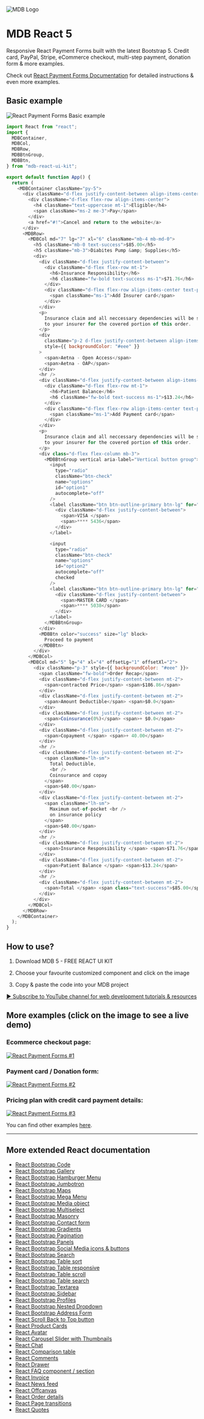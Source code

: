 ![MDB Logo](https://mdbootstrap.com/img/Marketing/general/logo/medium/mdb-react.png)

# MDB React 5

Responsive React Payment Forms built with the latest Bootstrap 5. Credit card, PayPal, Stripe, eCommerce checkout, multi-step payment, donation form & more examples.

Check out [React Payment Forms Documentation](https://mdbootstrap.com/docs/react/extended/payment-forms) for detailed instructions & even more examples.

## Basic example
![React Payment Forms Basic example](https://user-images.githubusercontent.com/108793661/186144545-d666f0eb-7ebf-4629-a945-f48cb9f1344e.png)
```js
import React from "react";
import {
  MDBContainer,
  MDBCol,
  MDBRow,
  MDBBtnGroup,
  MDBBtn,
} from "mdb-react-ui-kit";

export default function App() {
  return (
    <MDBContainer className="py-5">
      <div className="d-flex justify-content-between align-items-center mb-5">
        <div className="d-flex flex-row align-items-center">
          <h4 className="text-uppercase mt-1">Eligible</h4>
          <span className="ms-2 me-3">Pay</span>
        </div>
        <a href="#!">Cancel and return to the website</a>
      </div>
      <MDBRow>
        <MDBCol md="7" lg="7" xl="6" className="mb-4 mb-md-0">
          <h5 className="mb-0 text-success">$85.00</h5>
          <h5 className="mb-3">Diabites Pump &amp; Supplies</h5>
          <div>
            <div className="d-flex justify-content-between">
              <div className="d-flex flex-row mt-1">
                <h6>Insurance Responsibility</h6>
                <h6 className="fw-bold text-success ms-1">$71.76</h6>
              </div>
              <div className="d-flex flex-row align-items-center text-primary">
                <span className="ms-1">Add Insurer card</span>
              </div>
            </div>
            <p>
              Insurance claim and all neccessary dependencies will be submitted
              to your insurer for the covered portion of this order.
            </p>
            <div
              className="p-2 d-flex justify-content-between align-items-center"
              style={{ backgroundColor: "#eee" }}
            >
              <span>Aetna - Open Access</span>
              <span>Aetna - OAP</span>
            </div>
            <hr />
            <div className="d-flex justify-content-between align-items-center">
              <div className="d-flex flex-row mt-1">
                <h6>Patient Balance</h6>
                <h6 className="fw-bold text-success ms-1">$13.24</h6>
              </div>
              <div className="d-flex flex-row align-items-center text-primary">
                <span className="ms-1">Add Payment card</span>
              </div>
            </div>
            <p>
              Insurance claim and all neccessary dependencies will be submitted
              to your insurer for the covered portion of this order.
            </p>
            <div class="d-flex flex-column mb-3">
              <MDBBtnGroup vertical aria-label="Vertical button group">
                <input
                  type="radio"
                  className="btn-check"
                  name="options"
                  id="option1"
                  autocomplete="off"
                />
                <label className="btn btn-outline-primary btn-lg" for="option1">
                  <div className="d-flex justify-content-between">
                    <span>VISA </span>
                    <span>**** 5436</span>
                  </div>
                </label>

                <input
                  type="radio"
                  className="btn-check"
                  name="options"
                  id="option2"
                  autocomplete="off"
                  checked
                />
                <label className="btn btn-outline-primary btn-lg" for="option2">
                  <div className="d-flex justify-content-between">
                    <span>MASTER CARD </span>
                    <span>**** 5038</span>
                  </div>
                </label>
              </MDBBtnGroup>
            </div>
            <MDBBtn color="success" size="lg" block>
              Proceed to payment
            </MDBBtn>
          </div>
        </MDBCol>
        <MDBCol md="5" lg="4" xl="4" offsetLg="1" offsetXl="2">
          <div className="p-3" style={{ backgroundColor: "#eee" }}>
            <span className="fw-bold">Order Recap</span>
            <div className="d-flex justify-content-between mt-2">
              <span>contracted Price</span> <span>$186.86</span>
            </div>
            <div className="d-flex justify-content-between mt-2">
              <span>Amount Deductible</span> <span>$0.0</span>
            </div>
            <div className="d-flex justify-content-between mt-2">
              <span>Coinsurance(0%)</span> <span>+ $0.0</span>
            </div>
            <div className="d-flex justify-content-between mt-2">
              <span>Copayment </span> <span>+ 40.00</span>
            </div>
            <hr />
            <div className="d-flex justify-content-between mt-2">
              <span className="lh-sm">
                Total Deductible,
                <br />
                Coinsurance and copay
              </span>
              <span>$40.00</span>
            </div>
            <div className="d-flex justify-content-between mt-2">
              <span className="lh-sm">
                Maximum out-of-pocket <br />
                on insurance policy
              </span>
              <span>$40.00</span>
            </div>
            <hr />
            <div className="d-flex justify-content-between mt-2">
              <span>Insurance Responsibility </span> <span>$71.76</span>
            </div>
            <div className="d-flex justify-content-between mt-2">
              <span>Patient Balance </span> <span>$13.24</span>
            </div>
            <hr />
            <div className="d-flex justify-content-between mt-2">
              <span>Total </span> <span class="text-success">$85.00</span>
            </div>
          </div>
        </MDBCol>
      </MDBRow>
    </MDBContainer>
  );
}
```

## How to use?

1. Download MDB 5 - FREE REACT UI KIT

2. Choose your favourite customized component and click on the image

3. Copy & paste the code into your MDB project

[▶️ Subscribe to YouTube channel for web development tutorials & resources](https://www.youtube.com/MDBootstrap?sub_confirmation=1)

## More examples (click on the image to see a live demo)
### Ecommerce checkout page:
[![React Payment Forms #1](https://user-images.githubusercontent.com/108793661/186144771-ab3f161b-ca20-4fb8-b6f3-81092d539491.png)](https://mdbootstrap.com/docs/react/extended/payment-forms#section-2)

### Payment card / Donation form:
[![React Payment Forms #2](https://user-images.githubusercontent.com/108793661/186144944-6dce034b-0312-43a0-9eeb-3d13b83a5d4c.png)](https://mdbootstrap.com/docs/react/extended/payment-forms#section-3)

### Pricing plan with credit card payment details:
[![React Payment Forms #3](https://user-images.githubusercontent.com/108793661/186145119-86582e33-597c-4c00-a63c-bc443c829068.png)](https://mdbootstrap.com/docs/react/extended/payment-forms#section-4)

You can find other examples [here](https://mdbootstrap.com/docs/react/extended/payment-forms).

<hr />

## More extended React documentation
<ul>
<li><a href="https://mdbootstrap.com/docs/react/extended/code/">React Bootstrap Code</a></li>
<li><a href="https://mdbootstrap.com/docs/react/extended/gallery/">React Bootstrap Gallery</a></li>
<li><a href="https://mdbootstrap.com/docs/react/extended/hamburger-menu/">React Bootstrap Hamburger Menu</a></li>
<li><a href="https://mdbootstrap.com/docs/react/extended/jumbotron/">React Bootstrap Jumbotron</a></li>
<li><a href="https://mdbootstrap.com/docs/react/extended/maps/">React Bootstrap Maps</a></li>
<li><a href="https://mdbootstrap.com/docs/react/extended/mega-menu//">React Bootstrap Mega Menu</a></li>
<li><a href="https://mdbootstrap.com/docs/react/extended/media-object/">React Bootstrap Media object</a></li>
<li><a href="https://mdbootstrap.com/docs/react/extended/multiselect/">React Bootstrap Multiselect</a></li>
<li><a href="https://mdbootstrap.com/docs/react/extended/masonry/">React Bootstrap Masonry</a></li>
<li><a href="https://mdbootstrap.com/docs/react/extended/contact/">React Bootstrap Contact form</a></li>
<li><a href="https://mdbootstrap.com/docs/react/extended/gradients/">React Bootstrap Gradients</a></li>
<li><a href="https://mdbootstrap.com/docs/react/extended/pagination/">React Bootstrap Pagination</a></li>
<li><a href="https://mdbootstrap.com/docs/react/extended/panels/">React Bootstrap Panels</a></li>
<li><a href="https://mdbootstrap.com/docs/react/extended/social-media/">React Bootstrap Social Media icons & buttons</a></li>
<li><a href="https://mdbootstrap.com/docs/react/extended/search/">React Bootstrap Search</a></li>
<li><a href="https://mdbootstrap.com/docs/react/extended/table-sort/">React Bootstrap Table sort</a></li>
<li><a href="https://mdbootstrap.com/docs/react/extended/table-responsive/">React Bootstrap Table responsive</a></li>
<li><a href="https://mdbootstrap.com/docs/react/extended/table-scroll/">React Bootstrap Table scroll</a></li>
<li><a href="https://mdbootstrap.com/docs/react/extended/table-search/">React Bootstrap Table search</a></li>
<li><a href="https://mdbootstrap.com/docs/react/extended/textarea/">React Bootstrap Textarea</a></li>
<li><a href="https://mdbootstrap.com/docs/react/extended/sidebar/">React Bootstrap Sidebar</a></li>
<li><a href="https://mdbootstrap.com/docs/react/extended/profiles/">React Bootstrap Profiles</a></li>
<li><a href="https://mdbootstrap.com/docs/react/extended/dropdown-multilevel/">React Bootstrap Nested Dropdown</a></li>
<li><a href="https://mdbootstrap.com/docs/react/extended/bootstrap-address-form/">React Bootstrap Address Form</a></li>
<li><a href="https://mdbootstrap.com/docs/react/extended/back-to-top">React Scroll Back to Top button</a></li>
<li><a href="https://mdbootstrap.com/docs/react/extended/product-cards">React Product Cards</a></li>
<li><a href="https://mdbootstrap.com/docs/react/extended/avatar">React Avatar</a></li>
<li><a href="https://mdbootstrap.com/docs/react/extended/carousel-with-thumbnails">React Carousel Slider with Thumbnails</a></li>
<li><a href="https://mdbootstrap.com/docs/react/extended/chat">React Chat</a></li>
<li><a href="https://mdbootstrap.com/docs/react/extended/comparison-table">React Comparison table</a></li>
<li><a href="https://mdbootstrap.com/docs/react/extended/comments">React Comments</a></li>
<li><a href="https://mdbootstrap.com/docs/react/extended/drawer">React Drawer</a></li>
<li><a href="https://mdbootstrap.com/docs/react/extended/faq">React FAQ component / section</a></li>
<li><a href="https://mdbootstrap.com/docs/react/extended/invoice">React Invoice</a></li>
<li><a href="https://mdbootstrap.com/docs/react/extended/news-feed">React News feed</a></li>
<li><a href="https://mdbootstrap.com/docs/react/extended/offcanvas">React Offcanvas</a></li>
<li><a href="https://mdbootstrap.com/docs/react/extended/order-details">React Order details</a></li>
<li><a href="https://mdbootstrap.com/docs/react/extended/page-transitions">React Page transitions</a></li>
  <li><a href="https://mdbootstrap.com/docs/react/extended/quotes">React Quotes</a></li>
</ul>
